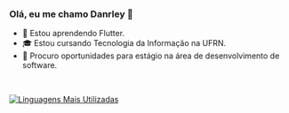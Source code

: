 ### Olá, eu me chamo Danrley 👋

- 🌱 Estou aprendendo Flutter.
- 🎓 Estou cursando Tecnologia da Informação na UFRN.
- 💼 Procuro oportunidades para estágio na área de desenvolvimento de software.

<br/>

<!-- [![Estatísticas do GitHub](https://github-readme-stats-sigma-five.vercel.app/api?username=Danrley-Lima&show_icons=true&theme=nightowl&hide=issues&hide_title&hide_border=true)](https://github.com/anuraghazra/github-readme-stats) -->

[![Linguagens Mais Utilizadas](https://github-readme-stats-sigma-five.vercel.app/api/top-langs/?username=Danrley-Lima&theme=nightowl&hide=jupyter%20notebook,css,ejs&hide_border=true&layout=compact)](https://github.com/anuraghazra/github-readme-stats)
